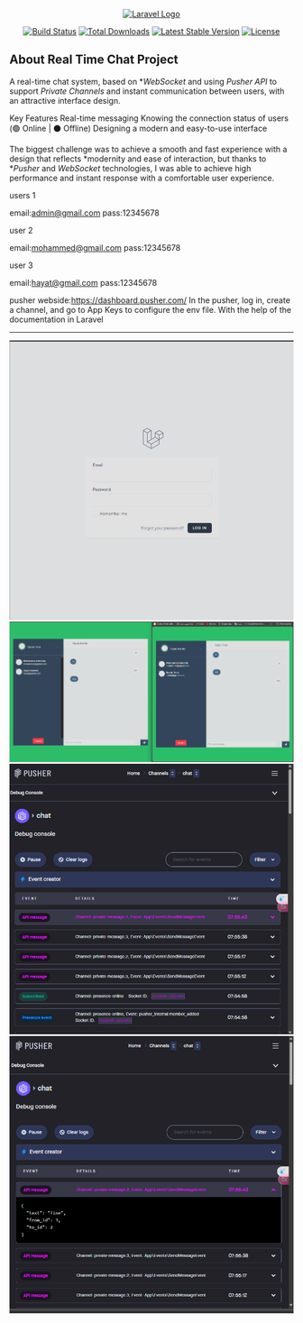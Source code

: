<p align="center"><a href="https://laravel.com" target="_blank"><img src="https://raw.githubusercontent.com/laravel/art/master/logo-lockup/5%20SVG/2%20CMYK/1%20Full%20Color/laravel-logolockup-cmyk-red.svg" width="400" alt="Laravel Logo"></a></p>

<p align="center">
<a href="https://github.com/laravel/framework/actions"><img src="https://github.com/laravel/framework/workflows/tests/badge.svg" alt="Build Status"></a>
<a href="https://packagist.org/packages/laravel/framework"><img src="https://img.shields.io/packagist/dt/laravel/framework" alt="Total Downloads"></a>
<a href="https://packagist.org/packages/laravel/framework"><img src="https://img.shields.io/packagist/v/laravel/framework" alt="Latest Stable Version"></a>
<a href="https://packagist.org/packages/laravel/framework"><img src="https://img.shields.io/packagist/l/laravel/framework" alt="License"></a>
</p>

## About Real Time Chat Project

A real-time chat system, based on **WebSocket* and using *Pusher API* to support *Private Channels* and instant communication between users, with an attractive interface design.

Key Features
Real-time messaging
Knowing the connection status of users (🟢 Online | ⚫ Offline)
Designing a modern and easy-to-use interface

The biggest challenge was to achieve a smooth and fast experience with a design that reflects *modernity and ease of interaction, but thanks to **Pusher* and *WebSocket* technologies, I was able to achieve high performance and instant response with a comfortable user experience.

users  1

email:admin@gmail.com
pass:12345678

user  2

email:mohammed@gmail.com
pass:12345678

user 3

email:hayat@gmail.com
pass:12345678

pusher webside:https://dashboard.pusher.com/ 
In the pusher, log in, create a channel, and go to App Keys to configure the env file. With the help of the documentation in Laravel
*******************************************************************************************************************************************************************************************************************************************************************************
![image alt](https://github.com/Bashir666/chat/blob/d09464f71198ac452b27e7cfbbc03c68a9a063a6/Screenshot%202025-03-08%20095802.png)
![image alt](https://github.com/Bashir666/chat/blob/46e061801bee815dfaee0204b5c54cf20092d28a/Screenshot%202025-03-08%20095619.png)
![image alt](https://github.com/Bashir666/chat/blob/46e061801bee815dfaee0204b5c54cf20092d28a/Screenshot%202025-03-08%20095703.png)
![image alt](https://github.com/Bashir666/chat/blob/46e061801bee815dfaee0204b5c54cf20092d28a/Screenshot%202025-03-08%20095715.png)
